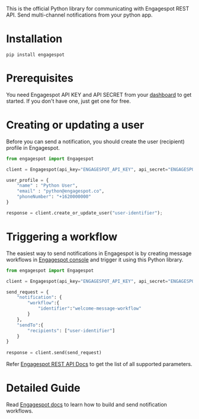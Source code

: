 This is the official Python library for communicating with Engagespot REST API. Send multi-channel notifications from your python app.

# Installation

```
pip install engagespot
```

# Prerequisites
You need Engagespot API KEY and API SECRET from your [dashboard](https://console.engagespot.co) to get started. If you don't have one, just get one for free.

# Creating or updating a user

Before you can send a notification, you should create the user (recipient) profile in Engagespot.

```python
from engagespot import Engagespot

client = Engagespot(api_key="ENGAGESPOT_API_KEY", api_secret="ENGAGESPOT_API_SECRET")

user_profile = {
    "name" : "Python User",
    "email" : "python@engagespot.co",
    "phoneNumber": "+1620000000"
}

response = client.create_or_update_user("user-identifier");
```

# Triggering a workflow

The easiest way to send notifications in Engagespot is by creating message workflows in [Engagespot console](https://console.engagespot.co) and trigger it using this Python library.

```python
from engagespot import Engagespot

client = Engagespot(api_key="ENGAGESPOT_API_KEY", api_secret="ENGAGESPOT_API_SECRET")

send_request = {
    "notification": {
        "workflow":{
            "identifier":"welcome-message-workflow"
        }
    },
    "sendTo":{
        "recipients": ["user-identifier"]
    }
}
    
response = client.send(send_request)
```

Refer [Engagespot REST API Docs](https://docs.engagespot.co/docs/rest-api) to get the list of all supported parameters.


# Detailed Guide
Read [Engagespot docs](https://docs.engagespot.co/docs/introduction/quick-start) to learn how to build and send notification workflows.